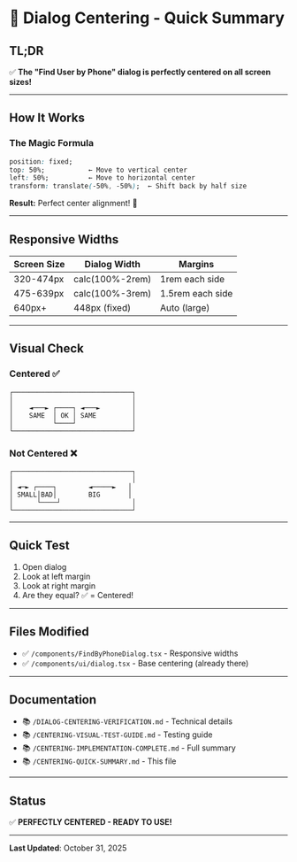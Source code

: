 # 🎯 Dialog Centering - Quick Summary

## TL;DR

✅ **The "Find User by Phone" dialog is perfectly centered on all screen sizes!**

---

## How It Works

### The Magic Formula
```css
position: fixed;
top: 50%;           ← Move to vertical center
left: 50%;          ← Move to horizontal center
transform: translate(-50%, -50%);  ← Shift back by half size
```

**Result:** Perfect center alignment! 🎯

---

## Responsive Widths

| Screen Size | Dialog Width | Margins |
|-------------|--------------|---------|
| 320-474px   | calc(100%-2rem) | 1rem each side |
| 475-639px   | calc(100%-3rem) | 1.5rem each side |
| 640px+      | 448px (fixed) | Auto (large) |

---

## Visual Check

### Centered ✅
```
┌──────────────────────────────┐
│                              │
│    ◄───► ┌────┐ ◄───►        │
│    SAME  │ OK │ SAME         │
│          └────┘              │
└──────────────────────────────┘
```

### Not Centered ❌
```
┌──────────────────────────────┐
│                              │
│ ◄─► ┌────┐        ◄─────►   │
│ SMALL│BAD│        BIG       │
│      └────┘                  │
└──────────────────────────────┘
```

---

## Quick Test

1. Open dialog
2. Look at left margin
3. Look at right margin
4. Are they equal? ✅ = Centered!

---

## Files Modified

- ✅ `/components/FindByPhoneDialog.tsx` - Responsive widths
- ✅ `/components/ui/dialog.tsx` - Base centering (already there)

---

## Documentation

- 📚 `/DIALOG-CENTERING-VERIFICATION.md` - Technical details
- 📚 `/CENTERING-VISUAL-TEST-GUIDE.md` - Testing guide
- 📚 `/CENTERING-IMPLEMENTATION-COMPLETE.md` - Full summary
- 📚 `/CENTERING-QUICK-SUMMARY.md` - This file

---

## Status

✅ **PERFECTLY CENTERED - READY TO USE!**

---

**Last Updated**: October 31, 2025

